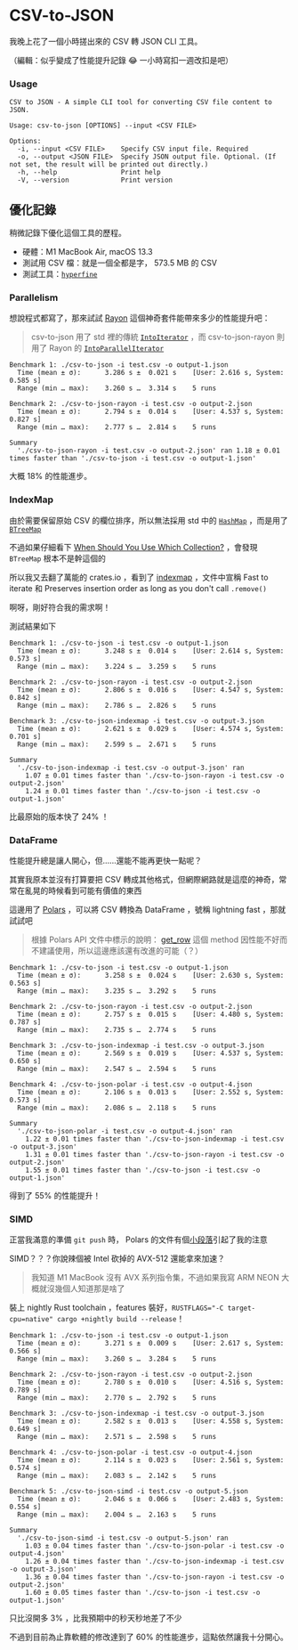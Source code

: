 # CSV-to-JSON

我晚上花了一個小時搓出來的 CSV 轉 JSON CLI 工具。

（編輯：似乎變成了性能提升記錄 😂 一小時寫扣一週改扣是吧）

### Usage

```
CSV to JSON - A simple CLI tool for converting CSV file content to JSON.

Usage: csv-to-json [OPTIONS] --input <CSV FILE>

Options:
  -i, --input <CSV FILE>    Specify CSV input file. Required
  -o, --output <JSON FILE>  Specify JSON output file. Optional. (If not set, the result will be printed out directly.)
  -h, --help                Print help
  -V, --version             Print version
```

## 優化記錄

稍微記錄下優化這個工具的歷程。

- 硬體：M1 MacBook Air, macOS 13.3
- 測試用 CSV 檔：就是一個全都是字， 573.5 MB 的 CSV
- 測試工具：[`hyperfine`](https://github.com/sharkdp/hyperfine)

### Parallelism

想說程式都寫了，那來試試 [Rayon](https://crates.io/crates/rayon)
這個神奇套件能帶來多少的性能提升吧：

> csv-to-json 用了 std 裡的傳統
> [`IntoIterator`](https://doc.rust-lang.org/stable/std/iter/trait.IntoIterator.html)
> ，而 csv-to-json-rayon 則用了 Rayon 的
> [`IntoParallelIterator`](https://docs.rs/rayon/1.7.0/rayon/iter/trait.IntoParallelIterator.html)

```
Benchmark 1: ./csv-to-json -i test.csv -o output-1.json
  Time (mean ± σ):      3.286 s ±  0.021 s    [User: 2.616 s, System: 0.585 s]
  Range (min … max):    3.260 s …  3.314 s    5 runs

Benchmark 2: ./csv-to-json-rayon -i test.csv -o output-2.json
  Time (mean ± σ):      2.794 s ±  0.014 s    [User: 4.537 s, System: 0.827 s]
  Range (min … max):    2.777 s …  2.814 s    5 runs

Summary
  './csv-to-json-rayon -i test.csv -o output-2.json' ran 1.18 ± 0.01 times faster than './csv-to-json -i test.csv -o output-1.json'
```

大概 18% 的性能進步。

### IndexMap

由於需要保留原始 CSV 的欄位排序，所以無法採用 std 中的
[`HashMap`](https://doc.rust-lang.org/stable/std/collections/struct.HashMap.html)
，而是用了
[`BTreeMap`](https://doc.rust-lang.org/stable/std/collections/struct.BTreeMap.html)

不過如果仔細看下
[When Should You Use Which Collection?](https://doc.rust-lang.org/stable/std/collections/index.html)
，會發現 `BTreeMap` 根本不是幹這個的

所以我又去翻了萬能的 crates.io ，看到了
[indexmap](https://crates.io/crates/indexmap) ，文件中宣稱 Fast to iterate 和
Preserves insertion order as long as you don't call `.remove()`

啊呀，剛好符合我的需求啊！

測試結果如下

```
Benchmark 1: ./csv-to-json -i test.csv -o output-1.json
  Time (mean ± σ):      3.248 s ±  0.014 s    [User: 2.614 s, System: 0.573 s]
  Range (min … max):    3.224 s …  3.259 s    5 runs

Benchmark 2: ./csv-to-json-rayon -i test.csv -o output-2.json
  Time (mean ± σ):      2.806 s ±  0.016 s    [User: 4.547 s, System: 0.842 s]
  Range (min … max):    2.786 s …  2.826 s    5 runs

Benchmark 3: ./csv-to-json-indexmap -i test.csv -o output-3.json
  Time (mean ± σ):      2.621 s ±  0.029 s    [User: 4.574 s, System: 0.701 s]
  Range (min … max):    2.599 s …  2.671 s    5 runs

Summary
  './csv-to-json-indexmap -i test.csv -o output-3.json' ran
    1.07 ± 0.01 times faster than './csv-to-json-rayon -i test.csv -o output-2.json'
    1.24 ± 0.01 times faster than './csv-to-json -i test.csv -o output-1.json'
```

比最原始的版本快了 24% ！

### DataFrame

性能提升總是讓人開心，但......還能不能再更快一點呢？

其實我原本並沒有打算要把 CSV
轉成其他格式，但網際網路就是這麼的神奇，常常在亂晃的時候看到可能有價值的東西

這邊用了 [Polars](https://www.pola.rs) ，可以將 CSV 轉換為 DataFrame ，號稱
lightning fast ，那就試試吧

> 根據 Polars API 文件中標示的說明：
> [get_row](https://pola-rs.github.io/polars/polars/frame/struct.DataFrame.html#method.get_row)
> 這個 method 因性能不好而不建議使用，所以這邊應該還有改進的可能（？）

```
Benchmark 1: ./csv-to-json -i test.csv -o output-1.json
  Time (mean ± σ):      3.258 s ±  0.024 s    [User: 2.630 s, System: 0.563 s]
  Range (min … max):    3.235 s …  3.292 s    5 runs

Benchmark 2: ./csv-to-json-rayon -i test.csv -o output-2.json
  Time (mean ± σ):      2.757 s ±  0.015 s    [User: 4.480 s, System: 0.787 s]
  Range (min … max):    2.735 s …  2.774 s    5 runs

Benchmark 3: ./csv-to-json-indexmap -i test.csv -o output-3.json
  Time (mean ± σ):      2.569 s ±  0.019 s    [User: 4.537 s, System: 0.650 s]
  Range (min … max):    2.547 s …  2.594 s    5 runs

Benchmark 4: ./csv-to-json-polar -i test.csv -o output-4.json
  Time (mean ± σ):      2.106 s ±  0.013 s    [User: 2.552 s, System: 0.573 s]
  Range (min … max):    2.086 s …  2.118 s    5 runs

Summary
  './csv-to-json-polar -i test.csv -o output-4.json' ran
    1.22 ± 0.01 times faster than './csv-to-json-indexmap -i test.csv -o output-3.json'
    1.31 ± 0.01 times faster than './csv-to-json-rayon -i test.csv -o output-2.json'
    1.55 ± 0.01 times faster than './csv-to-json -i test.csv -o output-1.json'
```

得到了 55% 的性能提升！

### SIMD

正當我滿意的準備 `git push` 時， Polars
的文件有個[小段落](https://pola-rs.github.io/polars/polars/index.html#simd)引起了我的注意

SIMD？？？你說辣個被 Intel 砍掉的 AVX-512 還能拿來加速？

> 我知道 M1 MacBook 沒有 AVX 系列指令集，不過如果我寫 ARM NEON
> 大概就沒幾個人知道那是啥了

裝上 nightly Rust toolchain ，features 裝好，`RUSTFLAGS="-C target-cpu=native" cargo +nightly build --release`！

```
Benchmark 1: ./csv-to-json -i test.csv -o output-1.json
  Time (mean ± σ):      3.271 s ±  0.009 s    [User: 2.617 s, System: 0.566 s]
  Range (min … max):    3.260 s …  3.284 s    5 runs

Benchmark 2: ./csv-to-json-rayon -i test.csv -o output-2.json
  Time (mean ± σ):      2.780 s ±  0.010 s    [User: 4.516 s, System: 0.789 s]
  Range (min … max):    2.770 s …  2.792 s    5 runs

Benchmark 3: ./csv-to-json-indexmap -i test.csv -o output-3.json
  Time (mean ± σ):      2.582 s ±  0.013 s    [User: 4.558 s, System: 0.649 s]
  Range (min … max):    2.571 s …  2.598 s    5 runs

Benchmark 4: ./csv-to-json-polar -i test.csv -o output-4.json
  Time (mean ± σ):      2.114 s ±  0.023 s    [User: 2.561 s, System: 0.574 s]
  Range (min … max):    2.083 s …  2.142 s    5 runs

Benchmark 5: ./csv-to-json-simd -i test.csv -o output-5.json
  Time (mean ± σ):      2.046 s ±  0.066 s    [User: 2.483 s, System: 0.554 s]
  Range (min … max):    2.004 s …  2.163 s    5 runs

Summary
  './csv-to-json-simd -i test.csv -o output-5.json' ran
    1.03 ± 0.04 times faster than './csv-to-json-polar -i test.csv -o output-4.json'
    1.26 ± 0.04 times faster than './csv-to-json-indexmap -i test.csv -o output-3.json'
    1.36 ± 0.04 times faster than './csv-to-json-rayon -i test.csv -o output-2.json'
    1.60 ± 0.05 times faster than './csv-to-json -i test.csv -o output-1.json'
```

只比沒開多 3% ，比我預期中的秒天秒地差了不少

不過到目前為止靠軟體的修改達到了 60% 的性能進步，這點依然讓我十分開心。

